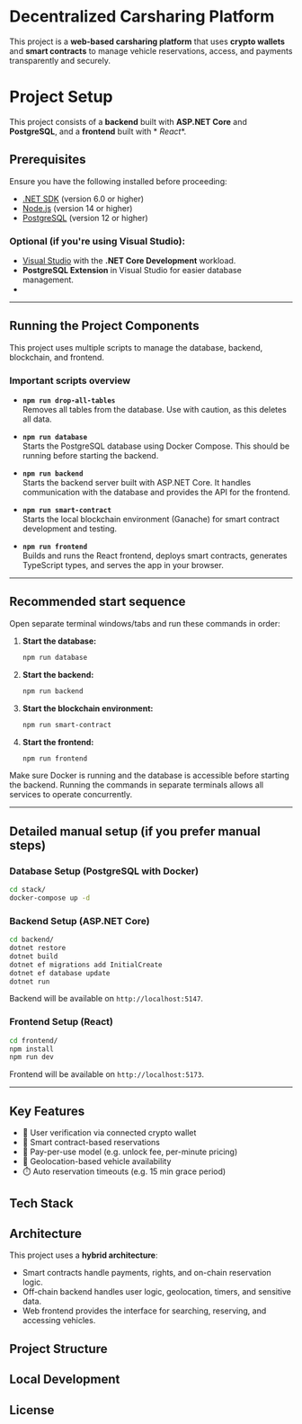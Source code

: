 # Decentralized Carsharing Platform

This project is a **web-based carsharing platform** that uses **crypto wallets** and **smart contracts** to manage
vehicle reservations, access, and payments transparently and securely.

# Project Setup

This project consists of a **backend** built with **ASP.NET Core** and **PostgreSQL**, and a **frontend** built with *
*React**.

## Prerequisites

Ensure you have the following installed before proceeding:

- [.NET SDK](https://dotnet.microsoft.com/download) (version 6.0 or higher)
- [Node.js](https://nodejs.org/) (version 14 or higher)
- [PostgreSQL](https://www.postgresql.org/) (version 12 or higher)

### Optional (if you're using Visual Studio):

- [Visual Studio](https://visualstudio.microsoft.com/) with the **.NET Core Development** workload.
- **PostgreSQL Extension** in Visual Studio for easier database management.
-

---

## Running the Project Components

This project uses multiple scripts to manage the database, backend, blockchain, and frontend.

### Important scripts overview

- **`npm run drop-all-tables`**  
  Removes all tables from the database. Use with caution, as this deletes all data.

- **`npm run database`**  
  Starts the PostgreSQL database using Docker Compose. This should be running before starting the backend.

- **`npm run backend`**  
  Starts the backend server built with ASP.NET Core. It handles communication with the database and provides the API for
  the frontend.

- **`npm run smart-contract`**  
  Starts the local blockchain environment (Ganache) for smart contract development and testing.

- **`npm run frontend`**  
  Builds and runs the React frontend, deploys smart contracts, generates TypeScript types, and serves the app in your
  browser.

---

## Recommended start sequence

Open separate terminal windows/tabs and run these commands in order:

1. **Start the database:**
   ```bash
   npm run database
   ```

2. **Start the backend:**

   ```bash
   npm run backend
   ```
3. **Start the blockchain environment:**

   ```bash
   npm run smart-contract
   ```
4. **Start the frontend:**

   ```bash
   npm run frontend
   ```

Make sure Docker is running and the database is accessible before starting the backend. Running the commands in separate
terminals allows all services to operate concurrently.

---

## Detailed manual setup (if you prefer manual steps)

### Database Setup (PostgreSQL with Docker)

   ```bash
   cd stack/
   docker-compose up -d
   ```

### Backend Setup (ASP.NET Core)

   ```bash
   cd backend/
   dotnet restore
   dotnet build
   dotnet ef migrations add InitialCreate
   dotnet ef database update
   dotnet run
   ```

Backend will be available on `http://localhost:5147`.

### Frontend Setup (React)

   ```bash
   cd frontend/
   npm install
   npm run dev
   ```

Frontend will be available on `http://localhost:5173`.

---

## Key Features

- 🔐 User verification via connected crypto wallet
- 📄 Smart contract-based reservations
- 💸 Pay-per-use model (e.g. unlock fee, per-minute pricing)
- 📍 Geolocation-based vehicle availability
- ⏱️ Auto reservation timeouts (e.g. 15 min grace period)

## Tech Stack

## Architecture

This project uses a **hybrid architecture**:

- Smart contracts handle payments, rights, and on-chain reservation logic.
- Off-chain backend handles user logic, geolocation, timers, and sensitive data.
- Web frontend provides the interface for searching, reserving, and accessing vehicles.

## Project Structure

## Local Development

## License
